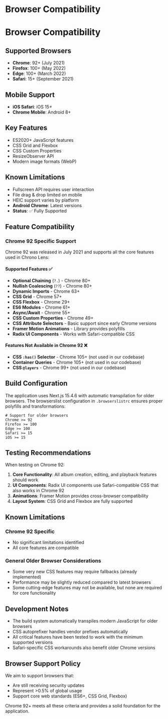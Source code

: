 # Browser Compatibility

# Browser Compatibility

## Supported Browsers

- **Chrome**: 92+ (July 2021)
- **Firefox**: 100+ (May 2022)
- **Edge**: 100+ (March 2022)
- **Safari**: 15+ (September 2021)

## Mobile Support

- **iOS Safari**: iOS 15+
- **Chrome Mobile**: Android 8+

## Key Features

- ES2020+ JavaScript features
- CSS Grid and Flexbox
- CSS Custom Properties
- ResizeObserver API
- Modern image formats (WebP)

## Known Limitations

- Fullscreen API requires user interaction
- File drag & drop limited on mobile
- HEIC support varies by platform
- **Android Chrome**: Latest versions
- **Status**: ✅ Fully Supported

## Feature Compatibility

### Chrome 92 Specific Support

Chrome 92 was released in July 2021 and supports all the core features used in Chrono Lens:

#### Supported Features ✅

- **Optional Chaining** (`?.`) - Chrome 80+
- **Nullish Coalescing** (`??`) - Chrome 80+
- **Dynamic Imports** - Chrome 63+
- **CSS Grid** - Chrome 57+
- **CSS Flexbox** - Chrome 29+
- **ES6 Modules** - Chrome 61+
- **Async/Await** - Chrome 55+
- **CSS Custom Properties** - Chrome 49+
- **CSS Attribute Selectors** - Basic support since early Chrome versions
- **Framer Motion Animations** - Library provides polyfills
- **Radix UI Components** - Works with Safari-compatible CSS

#### Features Not Available in Chrome 92 ❌

- **CSS `:has()` Selector** - Chrome 105+ (not used in our codebase)
- **Container Queries** - Chrome 105+ (not used in our codebase)
- **CSS `@layers`** - Chrome 99+ (not used in our codebase)

## Build Configuration

The application uses Next.js 15.4.6 with automatic transpilation for older browsers. The browserslist configuration in `.browserslistrc` ensures proper polyfills and transformations:

```
# Support for older browsers
Chrome >= 92
Firefox >= 100
Edge >= 100
Safari >= 15
iOS >= 15
```

## Testing Recommendations

When testing on Chrome 92:

1. **Core Functionality**: All album creation, editing, and playback features should work
2. **UI Components**: Radix UI components use Safari-compatible CSS that also works in Chrome 92
3. **Animations**: Framer Motion provides cross-browser compatibility
4. **Layout System**: CSS Grid and Flexbox are fully supported

## Known Limitations

### Chrome 92 Specific

- No significant limitations identified
- All core features are compatible

### General Older Browser Considerations

- Some very new CSS features may require fallbacks (already implemented)
- Performance may be slightly reduced compared to latest browsers
- Some cutting-edge features may not be available, but none are required for core functionality

## Development Notes

- The build system automatically transpiles modern JavaScript for older browsers
- CSS autoprefixer handles vendor prefixes automatically
- All critical features have been tested to work with the minimum supported versions
- Safari-specific CSS workarounds also benefit older Chrome versions

## Browser Support Policy

We aim to support browsers that:

- Are still receiving security updates
- Represent >0.5% of global usage
- Support core web standards (ES6+, CSS Grid, Flexbox)

Chrome 92+ meets all these criteria and provides a solid foundation for the application.
